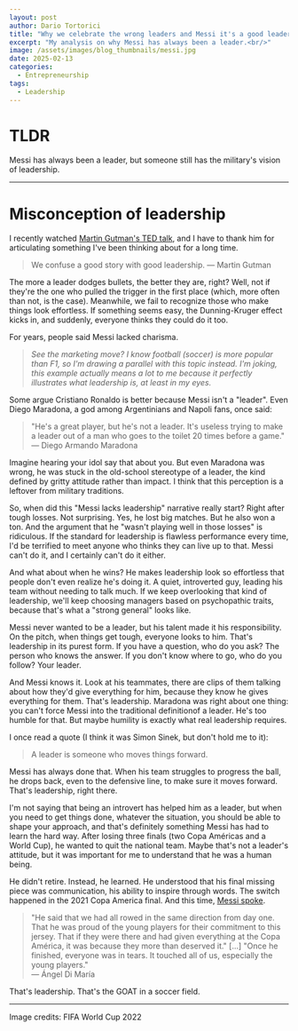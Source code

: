 ```yaml
---
layout: post
author: Dario Tortorici
title: "Why we celebrate the wrong leaders and Messi it's a good leader"
excerpt: "My analysis on why Messi has always been a leader.<br/>"
image: /assets/images/blog_thumbnails/messi.jpg
date: 2025-02-13
categories: 
  - Entrepreneurship
tags:
  - Leadership
---
```


# TLDR
Messi has always been a leader, but someone still has the military's vision of leadership.

---

# Misconception of leadership

I recently watched [Martin Gutman's TED talk](https://www.youtube.com/watch?v=DU06c7f9fzc), and I have to thank him for articulating something I've been thinking about for a long time.  

> We confuse a good story with good leadership.
> — Martin Gutman

The more a leader dodges bullets, the better they are, right? Well, not if they're the one who pulled the trigger in the first place (which, more often than not, is the case). Meanwhile, we fail to recognize those who make things look effortless. If something seems easy, the Dunning-Kruger effect kicks in, and suddenly, everyone thinks they could do it too.  

For years, people said Messi lacked charisma.

> *See the marketing move? I know football (soccer) is more popular than F1, so I'm drawing a parallel with this topic instead. I'm joking, this example actually means a lot to me because it perfectly illustrates what leadership is, at least in my eyes.*  

Some argue Cristiano Ronaldo is better because Messi isn't a "leader". Even Diego Maradona, a god among Argentinians and Napoli fans, once said:  

> "He's a great player, but he's not a leader. It's useless trying to make a leader out of a man who goes to the toilet 20 times before a game."  
> — Diego Armando Maradona

Imagine hearing your idol say that about you. But even Maradona was wrong, he was stuck in the old-school stereotype of a leader, the kind defined by gritty attitude rather than impact. I think that this perception is a leftover from military traditions.  

So, when did this "Messi lacks leadership" narrative really start? Right after tough losses. Not surprising. Yes, he lost big matches. But he also won a ton. And the argument that he "wasn't playing well in those losses" is ridiculous. If the standard for leadership is flawless performance every time, I'd be terrified to meet anyone who thinks they can live up to that. Messi can't do it, and I certainly can't do it either.

And what about when he wins? He makes leadership look so effortless that people don't even realize he's doing it. A quiet, introverted guy, leading his team without needing to talk much. If we keep overlooking that kind of leadership, we'll keep choosing managers based on psychopathic traits, because that's what a "strong general" looks like.

Messi never wanted to be a leader, but his talent made it his responsibility. On the pitch, when things get tough, everyone looks to him. That's leadership in its purest form. If you have a question, who do you ask? The person who knows the answer. If you don't know where to go, who do you follow? Your leader.

And Messi knows it. Look at his teammates, there are clips of them talking about how they'd give everything for him, because they know he gives everything for them. That's leadership. Maradona was right about one thing: you can't force Messi into the traditional definitionof a leader. He's too humble for that. But maybe humility is exactly what real leadership requires.  

I once read a quote (I think it was Simon Sinek, but don't hold me to it):  

> A leader is someone who moves things forward.  

Messi has always done that. When his team struggles to progress the ball, he drops back, even to the defensive line, to make sure it moves forward. That's leadership, right there.  

I'm not saying that being an introvert has helped him as a leader, but when you need to get things done, whatever the situation, you should be able to shape your approach, and that's definitely something Messi has had to learn the hard way. After losing three finals (two Copa Américas and a World Cup), he wanted to quit the national team. Maybe that's not a leader's attitude, but it was important for me to understand that he was a human being.

He didn't retire. Instead, he learned. He understood that his final missing piece was communication, his ability to inspire through words. The switch happened in the 2021 Copa America final. And this time, [Messi spoke](https://www.youtube.com/watch?v=f-FGYH6AkXg).

> "He said that we had all rowed in the same direction from day one. That he was proud of the young players for their commitment to this jersey. That if they were there and had given everything at the Copa América, it was because they more than deserved it." [...] "Once he finished, everyone was in tears. It touched all of us, especially the young players."  
> — Ángel Di María

That's leadership. That's the GOAT in a soccer field.

---

Image credits: FIFA World Cup 2022
